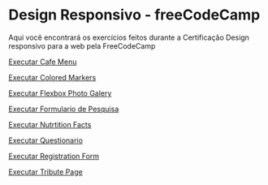 # Design Responsivo - freeCodeCamp
Aqui você encontrará os exercícios feitos durante a Certificação Design responsivo para a web pela FreeCodeCamp


<a href="https://g4breela.github.io/free-code-camp/cafe-menu/index.html" target="_blank"> Executar Cafe Menu </a>

<a href="https://g4breela.github.io/free-code-camp/colored-markers/index.html" target="_blank"> Executar Colored Markers </a>

<a href="https://g4breela.github.io/free-code-camp/flexbox-photo-galery/index.html" target="_blank"> Executar Flexbox Photo Galery </a>

<a href="https://g4breela.github.io/free-code-camp/formulario-de-pesquisa/index.html" target="_blank"> Executar Formulario de Pesquisa </a>

<a href="https://g4breela.github.io/free-code-camp/Nutrition-facts/index.html" target="_blank"> Executar Nutrtition Facts </a>

<a href="https://g4breela.github.io/free-code-camp/questionario/index.html" target="_blank"> Executar Questionario </a>

<a href="https://g4breela.github.io/free-code-camp/Registration-Form/index.html" target="_blank"> Executar Registration Form </a>

<a href="https://g4breela.github.io/free-code-camp/tribute-page/index.html" target="_blank"> Executar Tribute Page </a>

